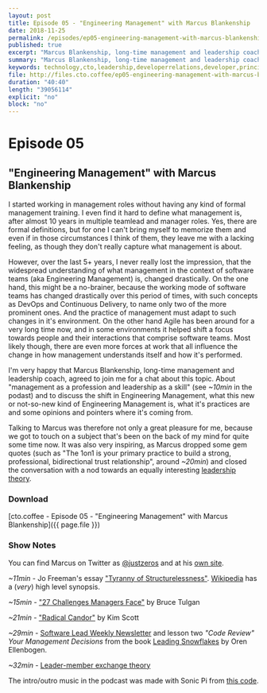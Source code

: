```yaml
---
layout: post
title: Episode 05 - "Engineering Management" with Marcus Blankenship
date: 2018-11-25
permalink: /episodes/ep05-engineering-management-with-marcus-blankenship
published: true
excerpt: "Marcus Blankenship, long-time management and leadership coach, agreed to join me for a chat about Engineering Management. About 'management as a profession and leadership as a skill' and to discuss the shift in Engineering Management over the last years, what this new or not-so-new kind of Engineering Management is, what it's practices are and some opinions and pointers where it's coming from."
summary: "Marcus Blankenship, long-time management and leadership coach, agreed to join me for a chat about Engineering Management. About 'management as a profession and leadership as a skill' and to discuss the shift in Engineering Management over the last years, what this new or not-so-new kind of Engineering Management is, what it's practices are and some opinions and pointers where it's coming from."
keywords: technology,cto,leadership,developerrelations,developer,principal,management,manager,1on1,marcusblankenship,blankenship
file: http://files.cto.coffee/ep05-engineering-management-with-marcus-blankenship/cto.coffee__ep05.mp3
duration: "40:40"
length: "39056114"
explicit: "no"
block: "no"
---
```


# Episode 05
## "Engineering Management" with Marcus Blankenship

I started working in management roles without having any kind of formal management training. I even find it
hard to define what management is, after almost 10 years in multiple teamlead and manager roles. Yes, there are formal
definitions, but for one I can't bring myself to memorize them and even if in those circumstances I think of them, they
leave me with a lacking feeling, as though they don't really capture what management is about.

However, over the last 5+ years, I never really lost the impression, that the widespread understanding of what
management in the context of software teams (aka Engineering Management) is, changed drastically. On the one hand, this
might be a no-brainer, because the working mode of software teams has changed drastically over this period of times,
with such concepts as DevOps and Continuous Delivery, to name only two of the more prominent ones. And the practice of
management must adapt to such changes in it's environment.
On the other hand Agile has been around for a very long time now, and in some environments it helped shift a focus
towards people and their interactions that comprise software teams.
Most likely though, there are even more forces at work that all influence the change in how management understands
itself and how it's performed.

I'm very happy that Marcus Blankenship, long-time management and leadership coach, agreed to join me for a chat about
this topic. About "management as a profession and leadership as a skill" (see _~10min_ in the podast) and to discuss
the shift in Engineering Management, what this new or not-so-new kind of Engineering Management is, what it's
practices are and some opinions and pointers where it's coming from.

Talking to Marcus was therefore not only a great pleasure for me, because we got to touch on a subject that's been on
the back of my mind for quite some time now. It was also very inspiring, as Marcus dropped some gem quotes (such as "The
1on1 is your primary practice to build a strong, professional, bidirectional trust relationship", around _~20min_) and
closed the conversation with a nod towards an equally interesting [leadership theory][lmx-theory].


### Download

[cto.coffee - Episode 05 - "Engineering Management" with Marcus Blankenship]({{ page.file }})


### Show Notes

You can find Marcus on Twitter as [@justzeros][@marcus] and at his [own site][marcus].

_~11min_ - Jo Freeman's essay ["Tyranny of Structurelessness"][tyranny-essay]. [Wikipedia][tyranny-wikipedia]
has a (*very*) high level synopsis.

_~15min_ - ["27 Challenges Managers Face"][27-challenges] by Bruce Tulgan

_~21min_ - ["Radical Candor"][radical-candor] by Kim Scott

_~29min_ - [Software Lead Weekly Newsletter][swlw] and lesson two _"Code Review" Your Management
Decisions_ from the book [Leading Snowflakes][snowflakes] by Oren Ellenbogen.

_~32min_ - [Leader-member exchange theory][lmx-theory]


The intro/outro music in the podcast was made with Sonic Pi from [this code][intro-music].

[contact]: /contact/
[@marcus]: https://twitter.com/justzeros
[marcus]: https://marcusblankenship.com/
[tyranny-essay]: https://www.jofreeman.com/joreen/tyranny.htm
[tyranny-wikipedia]: https://en.wikipedia.org/wiki/The_Tyranny_of_Structurelessness
[bruce-tulgan]: https://twitter.com/brucetulgan
[27-challenges]: http://rainmakerthinking.com/book/the-27-challenges-managers-face-step-by-step-solutions-to-nearly-all-of-your-management-problems/
[radical-candor]: https://www.radicalcandor.com/the-book/
[oren]: https://twitter.com/orenellenbogen
[swlw]: http://softwareleadweekly.com/
[snowflakes]: http://leadingsnowflakes.com/
[lmx-theory]: https://en.wikipedia.org/wiki/Leader%E2%80%93member_exchange_theory
[intro-music]: https://github.com/benjmin-r/music/blob/master/2017-12-04_cto.coffee-intro.rb
